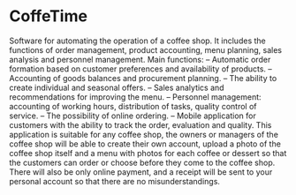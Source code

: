 # CoffeTime
Software for automating the operation of a coffee shop. It includes the functions of order management, product accounting, menu planning, sales analysis and personnel management.
Main functions:
– Automatic order formation based on customer preferences and availability of products.
– Accounting of goods balances and procurement planning.
– The ability to create individual and seasonal offers.
– Sales analytics and recommendations for improving the menu.
– Personnel management: accounting of working hours, distribution of tasks, quality control of service.
– The possibility of online ordering.
– Mobile application for customers with the ability to track the order, evaluation and quality.
This application is suitable for any coffee shop, the owners or managers of the coffee shop will be able to create their own account, upload a photo of the coffee shop itself and a menu with photos for each coffee or dessert so that the customers can order or choose before they come to the coffee shop.
There will also be only online payment, and a receipt will be sent to your personal account so that there are no misunderstandings.
